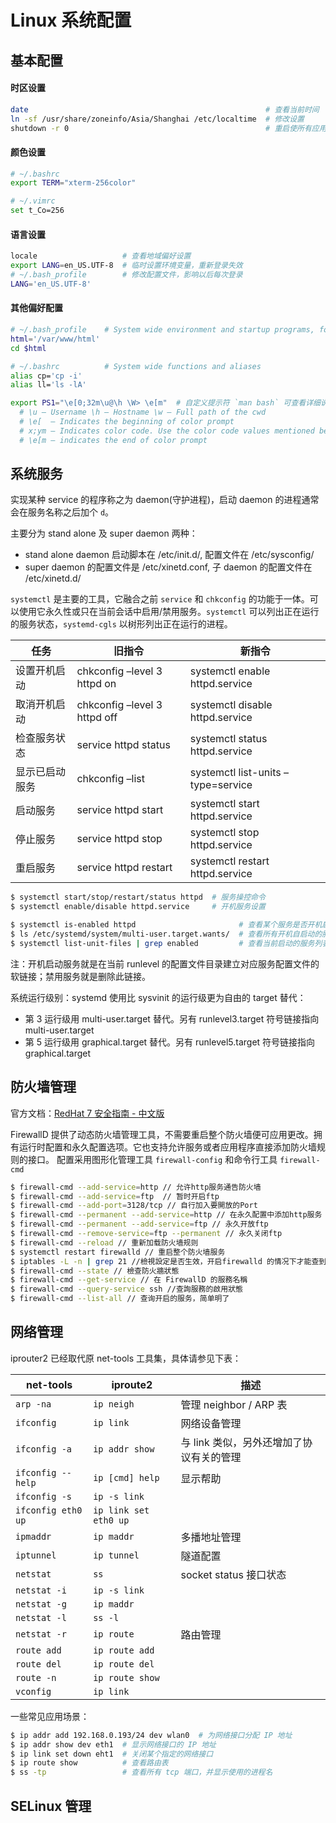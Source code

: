 # Linux 系统配置

## 基本配置

#### 时区设置

```bash
date                                                     # 查看当前时间
ln -sf /usr/share/zoneinfo/Asia/Shanghai /etc/localtime  # 修改设置
shutdown -r 0                                            # 重启使所有应用都使用最新时间设置
```

#### 颜色设置

```bash
# ~/.bashrc
export TERM="xterm-256color"

# ~/.vimrc
set t_Co=256
```

#### 语言设置

```bash
locale                   # 查看地域偏好设置
export LANG=en_US.UTF-8  # 临时设置环境变量，重新登录失效
# ~/.bash_profile        # 修改配置文件，影响以后每次登录
LANG='en_US.UTF-8'
```

#### 其他偏好配置

```bash
# ~/.bash_profile    # System wide environment and startup programs, for login setup
html='/var/www/html'
cd $html

# ~/.bashrc          # System wide functions and aliases
alias cp='cp -i'
alias ll='ls -lA'

export PS1="\e[0;32m\u@\h \W> \e[m"  # 自定义提示符 `man bash` 可查看详细说明 
  # \u – Username \h – Hostname \w – Full path of the cwd
  # \e[  – Indicates the beginning of color prompt
  # x;ym – Indicates color code. Use the color code values mentioned below.
  # \e[m – indicates the end of color prompt
```


## 系统服务

实现某种 service 的程序称之为 daemon(守护进程)，启动 daemon 的进程通常会在服务名称之后加个 `d`。

主要分为 stand alone 及 super daemon 两种：

* stand alone daemon 启动脚本在 /etc/init.d/, 配置文件在 /etc/sysconfig/  
* super daemon 的配置文件是 /etc/xinetd.conf, 子 daemon 的配置文件在 /etc/xinetd.d/

`systemctl` 是主要的工具，它融合之前 `service` 和 `chkconfig` 的功能于一体。可以使用它永久性或只在当前会话中启用/禁用服务。`systemctl` 可以列出正在运行的服务状态，`systemd-cgls` 以树形列出正在运行的进程。

| 任务           | 旧指令                       | 新指令
|----------------|------------------------------|-------------------------------------
| 设置开机启动   | chkconfig –level 3 httpd on  | systemctl enable httpd.service
| 取消开机启动   | chkconfig –level 3 httpd off | systemctl disable httpd.service
| 检查服务状态   | service httpd status         | systemctl status httpd.service
| 显示已启动服务 | chkconfig –list              | systemctl list-units –type=service
| 启动服务       | service httpd start          | systemctl start httpd.service
| 停止服务       | service httpd stop           | systemctl stop httpd.service
| 重启服务       | service httpd restart        | systemctl restart httpd.service


```bash
$ systemctl start/stop/restart/status httpd  # 服务操控命令
$ systemctl enable/disable httpd.service     # 开机服务设置

$ systemctl is-enabled httpd                       # 查看某个服务是否开机启动
$ ls /etc/systemd/system/multi-user.target.wants/  # 查看所有开机自启动的服务列表
$ systemctl list-unit-files | grep enabled         # 查看当前启动的服务列表
```

注：开机启动服务就是在当前 runlevel 的配置文件目录建立对应服务配置文件的软链接；禁用服务就是删除此链接。

系统运行级别：systemd 使用比 sysvinit 的运行级更为自由的 target 替代：

* 第 3 运行级用 multi-user.target 替代。另有 runlevel3.target 符号链接指向 multi-user.target
* 第 5 运行级用 graphical.target 替代。另有 runlevel5.target 符号链接指向 graphical.target


## 防火墙管理

官方文档：[RedHat 7 安全指南 - 中文版](https://access.redhat.com/documentation/zh-CN/Red_Hat_Enterprise_Linux/7/html/Security_Guide/sec-Using_Firewalls.html)

FirewallD 提供了动态防火墙管理工具，不需要重启整个防火墙便可应用更改。拥有运行时配置和永久配置选项。它也支持允许服务或者应用程序直接添加防火墙规则的接口。 配置采用图形化管理工具 `firewall-config` 和命令行工具 `firewall-cmd`

```bash
$ firewall-cmd --add-service=http // 允许http服务通告防火墙
$ firewall-cmd --add-service=ftp  // 暂时开启ftp
$ firewall-cmd --add-port=3128/tcp // 自行加入要開放的Port
$ firewall-cmd --permanent --add-service=http // 在永久配置中添加http服务
$ firewall-cmd --permanent --add-service=ftp // 永久开放ftp
$ firewall-cmd --remove-service=ftp --permanent // 永久关闭ftp
$ firewall-cmd --reload // 重新加载防火墙规则
$ systemctl restart firewalld // 重启整个防火墙服务
$ iptables -L -n | grep 21 //檢視設定是否生效，开启firewalld 的情况下才能查到
$ firewall-cmd --state // 檢查防火牆狀態
$ firewall-cmd --get-service // 在 FirewallD 的服務名稱
$ firewall-cmd --query-service ssh //查詢服務的啟用狀態
$ firewall-cmd --list-all // 查询开启的服务，简单明了
```


## 网络管理

iprouter2 已经取代原 net-tools 工具集，具体请参见下表：

 net-tools          | iproute2              | 描述
 ------------------ | --------------------- | ------------
 `arp -na`          | `ip neigh`            | 管理 neighbor / ARP 表
 `ifconfig`         | `ip link`             | 网络设备管理
 `ifconfig -a`      | `ip addr show`        | 与 link 类似，另外还增加了协议有关的管理
 `ifconfig --help`  | `ip [cmd] help`       | 显示帮助
 `ifconfig -s`      | `ip -s link`          | 
 `ifconfig eth0 up` | `ip link set eth0 up` | 
 `ipmaddr   `       | `ip maddr`            | 多播地址管理
 `iptunnel  `       | `ip tunnel`           | 隧道配置
 `netstat   `       | `ss`                  | socket status 接口状态
 `netstat -i`       | `ip -s link`          |    
 `netstat -g`       | `ip maddr`            |      
 `netstat -l`       | `ss -l`               |        
 `netstat -r`       | `ip route`            | 路由管理
 `route add`        | `ip route add`        |       
 `route del`        | `ip route del`        |      
 `route -n`         | `ip route show`       |      
 `vconfig`          | `ip link`             | 

一些常见应用场景：

```bash
$ ip addr add 192.168.0.193/24 dev wlan0  # 为网络接口分配 IP 地址
$ ip addr show dev eth1  # 显示网络接口的 IP 地址
$ ip link set down eht1  # 关闭某个指定的网络接口
$ ip route show          # 查看路由表
$ ss -tp                 # 查看所有 tcp 端口，并显示使用的进程名 
```


## SELinux 管理


